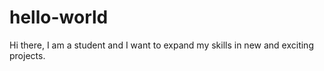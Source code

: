 # hello-world
Hi there, I am a student and I want to expand my skills in new and exciting projects.  
